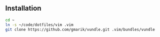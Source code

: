 ## Installation

``` bash
cd ~
ln -s ~/code/dotfiles/vim .vim
git clone https://github.com/gmarik/vundle.git .vim/bundles/vundle
```
